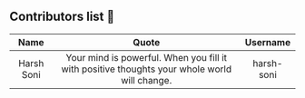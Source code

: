 ## Contributors list 📝

| Name | Quote | Username |
|:------:|:--------:|:---------:|
Harsh Soni| Your mind is powerful. When you fill it with positive thoughts your whole world will change. | harsh-soni
